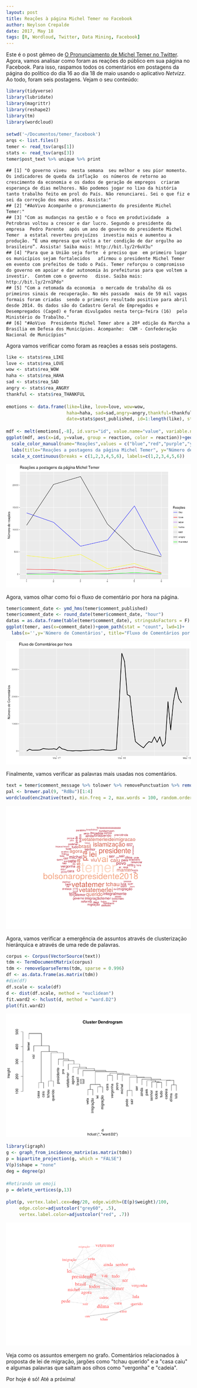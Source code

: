 ```yaml
---
layout: post
title: Reações à página Michel Temer no Facebook
author: Neylson Crepalde
date: 2017, May 18
tags: [R, Wordloud, Twitter, Data Mining, Facebook]
---
```


Este é o post gêmeo de [O Pronunciamento de Michel Temer no Twitter](http://neylsoncrepalde.github.io/2017-05-18-pronunciamento-michel-temer-twitter/). Agora, vamos analisar como foram as reações do público em sua página no Facebook. Para isso, raspamos todos os comentários em postagens da página do político do dia 16 ao dia 18 de maio usando o aplicativo *Netvizz*. Ao todo, foram seis postagens. Vejam o seu conteúdo:

``` r
library(tidyverse)
library(lubridate)
library(magrittr)
library(reshape2)
library(tm)
library(wordcloud)

setwd('~/Documentos/temer_facebook')
arqs <- list.files()
temer <- read_tsv(arqs[1])
stats <- read_tsv(arqs[3])
temer$post_text %>% unique %>% print
```

    ## [1] "O governo viveu  nesta semana  seu melhor e seu pior momento. Os indicadores de queda da inflação  os números de retorno ao crescimento da economia e os dados de geração de empregos  criaram esperança de dias melhores. Não podemos jogar no lixo da história tanto trabalho feito em prol do País. Não renunciarei. Sei o que fiz e sei da correção dos meus atos. Assista:"       
    ## [2] "#AoVivo Acompanhe o pronunciamento do presidente Michel Temer:"                                                                                                                                                                                                                                                                                                                        
    ## [3] "Com as mudanças na gestão e o foco em produtividade  a Petrobras voltou a crescer e dar lucro. Segundo o presidente da empresa  Pedro Parente  após um ano de governo do presidente Michel Temer  a estatal reverteu prejuízos  investiu mais e aumentou a produção. “É uma empresa que volta a ter condição de dar orgulho ao brasileiro”. Assista! Saiba mais: http://bit.ly/2r6uV3u"
    ## [4] "Para que a União seja forte  é preciso que  em primeiro lugar  os municípios sejam fortalecidos   afirmou o presidente Michel Temer em evento com prefeitos de todo o País. Temer reforçou o compromisso do governo em apoiar e dar autonomia às prefeituras para que voltem a investir.  Contem com o governo   disse. Saiba mais: http://bit.ly/2rn1Pdo"                             
    ## [5] "Com a retomada da economia  o mercado de trabalho dá os primeiros sinais de recuperação. No mês passado  mais de 59 mil vagas formais foram criadas  sendo o primeiro resultado positivo para abril desde 2014. Os dados são do Cadastro Geral de Empregados e Desempregados (Caged) e foram divulgados nesta terça-feira (16)  pelo Ministério do Trabalho."                          
    ## [6] "#AoVivo  Presidente Michel Temer abre a 20ª edição da Marcha a Brasília em Defesa dos Municípios. Acompanhe:  CNM - Confederação Nacional de Municípios"

Agora vamos verificar como foram as reações a essas seis postagens.

``` r
like <- stats$rea_LIKE
love <- stats$rea_LOVE
wow <- stats$rea_WOW
haha <- stats$rea_HAHA
sad <- stats$rea_SAD
angry <- stats$rea_ANGRY
thankful <- stats$rea_THANKFUL

emotions <- data.frame(like=like, love=love, wow=wow,
                       haha=haha, sad=sad,angry=angry,thankful=thankful,
                       date=stats$post_published, id=1:length(like), stringsAsFactors = F)

mdf <- melt(emotions[,-8], id.vars="id", value.name="value", variable.name="reaction")
ggplot(mdf, aes(x=id, y=value, group = reaction, color = reaction))+geom_line()+
  scale_color_manual(name="Reações",values = c("blue","red","purple","yellow","grey","black","green"))+
  labs(title="Reações a postagens da página Michel Temer", y="Número de reações", x="")+
  scale_x_continuous(breaks = c(1,2,3,4,5,6), labels=c(1,2,3,4,5,6))
```

![](/img/temer_facebook_files/figure-markdown_github/reacoes-1.png)

Agora, vamos olhar como foi o fluxo de comentário por hora na página.

``` r
temer$comment_date <- ymd_hms(temer$comment_published)
temer$comment_date <- round_date(temer$comment_date, "hour")
datas = as.data.frame(table(temer$comment_date), stringsAsFactors = F)
ggplot(temer, aes(x=comment_date))+geom_path(stat = "count", lwd=1)+
  labs(x='',y='Número de Comentários', title="Fluxo de Comentários por hora")
```

![](/img/temer_facebook_files/figure-markdown_github/fluxo-1.png)

Finalmente, vamos verificar as palavras mais usadas nos comentários.

``` r
text = temer$comment_message %>% tolower %>% removePunctuation %>% removeWords(., stopwords('pt'))
pal <- brewer.pal(9, "RdBu")[1:4]
wordcloud(enc2native(text), min.freq = 2, max.words = 100, random.order = F, colors = pal)
```

![](/img/temer_facebook_files/figure-markdown_github/word-1.png)

Agora, vamos verificar a emergência de assuntos através de clusterização hierárquica e através de uma rede de palavras.

``` r
corpus <- Corpus(VectorSource(text))
tdm <- TermDocumentMatrix(corpus)
tdm <- removeSparseTerms(tdm, sparse = 0.996)
df <- as.data.frame(as.matrix(tdm))
#dim(df)
df.scale <- scale(df)
d <- dist(df.scale, method = "euclidean")
fit.ward2 <- hclust(d, method = "ward.D2")
plot(fit.ward2)
```

![](/img/temer_facebook_files/figure-markdown_github/dendo-1.png)

``` r
library(igraph)
g <- graph_from_incidence_matrix(as.matrix(tdm))
p = bipartite_projection(g, which = "FALSE")
V(p)$shape = "none"
deg = degree(p)

#Retirando um emoji
p = delete_vertices(p,13)

plot(p, vertex.label.cex=deg/20, edge.width=(E(p)$weight)/100, 
     edge.color=adjustcolor("grey60", .5),
     vertex.label.color=adjustcolor("red", .7))
```

![](/img/temer_facebook_files/figure-markdown_github/grafo-1.png)

Veja como os assuntos emergem no grafo. Comentários relacionados à proposta de lei de migração, jargões como "tchau querido" e a "casa caiu" e algumas palavras que saltam aos olhos como "vergonha" e "cadeia".

Por hoje é só! Até a próxima!
